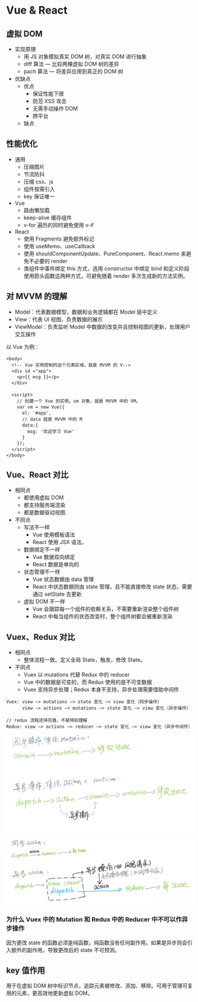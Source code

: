 # Vue & React

## 虚拟 DOM

- 实现原理
  - 用 JS 对象模拟真实 DOM 树，对真实 DOM 进行抽象
  - diff 算法 — 比较两棵虚拟 DOM 树的差异
  - pach 算法 — 将差异应用到真正的 DOM 树
- 优缺点
  - 优点
    - 保证性能下限
    - 防范 XSS 攻击
    - 无需手动操作 DOM
    - 跨平台
  - 缺点

## 性能优化

- 通用
  - 压缩图片
  - 节流防抖
  - 压缩 css、js
  - 组件按需引入
  - key 保证唯一
- Vue
  - 路由懒加载
  - keep-alive 缓存组件
  - v-for 遍历的同时避免使用 v-if
- React
  - 使用 Fragments 避免额外标记
  - 使用 useMemo、useCallback
  - 使用 shouldComponentUpdate、PureComponent、React.memo 来避免不必要的 render
  - 类组件中事件绑定 this 方式，选用 constructor 中绑定 bind 和定义阶段使用箭头函数这两种方式，可避免随着 render 多次生成新的方法实例。

## 对 MVVM 的理解

- Model：代表数据模型，数据和业务逻辑都在 Model 层中定义
- View：代表 UI 视图，负责数据的展示
- ViewModel：负责监听 Model 中数据的改变并且控制视图的更新，处理用户交互操作

以 Vue 为例：

```
<body>
  <!-- Vue 实例控制的这个元素区域，就是 MVVM 的 V-->
  <div id ="app">
    <p>{{ msg }}</p>
  </div>

  <script>
    // 创建一个 Vue 的实例。vm 对象，就是 MVVM 中的 VM。
    var vm = new Vue({
      el: '#app', 
      // data 就是 MVVM 中的 M 
      data:{ 
        msg: '欢迎学习 Vue' 
      }
    });
  </script>
</body>
```

## Vue、React 对比

- 相同点
  - 都使用虚拟 DOM
  - 都支持服务端渲染
  - 都是数据驱动视图
- 不同点
  - 写法不一样  
    - Vue 使用模板语法
    - React 使用 JSX 语法。
  - 数据绑定不一样  
    - Vue 数据双向绑定
    - React 数据是单向的
  - 状态管理不一样  
    - Vue 状态数据由 data 管理
    - React 中状态数据则由 state 管理，且不能直接修改 state 状态，需要通过 setState 去更新
  - 虚拟 DOM 不一样  
    - Vue 会跟踪每一个组件的依赖关系，不需要重新渲染整个组件树
    - React 中每当组件的状态改变时，整个组件树都会被重新渲染

## Vuex、Redux 对比

- 相同点  
  - 整体流程一致。定义全局 State，触发，修改 State。
- 不同点
  - Vuex 以 mutations 代替 Redux 中的 reducer
  - Vue 中的数据是可变的，而 Redux 使用的是不可变数据  
  - Vuex 支持异步处理；Redux 本身不支持，异步处理需要借助中间件

```
Vuex: view —> mutations —> state 变化 —> view 变化（同步操作） 
      view —> actions —> mutations —> state 变化 —> view 变化（异步操作）

// redux 流程还待完善，不是特别理解
Redux: view —> actions —> reducer —> state 变化 —> view 变化（异步中间件）
```

![vuex](https://raw.githubusercontent.com/Vsnoy/PicGo/main/VuePress/vuex.jpg)

![redux](https://raw.githubusercontent.com/Vsnoy/PicGo/main/VuePress/redux.jpg)

### 为什么 Vuex 中的 Mutation 和 Redux 中的 Reducer 中不可以作异步操作

因为更改 state 的函数必须是纯函数，纯函数没有任何副作用。如果是异步则会引入额外的副作用，导致更改后的 state 不可预测。

## key 值作用

用于在虚拟 DOM 树中标识节点，追踪元素被修改、添加、移除。可用于管理可复用的元素，更高效地更新虚拟 DOM。
